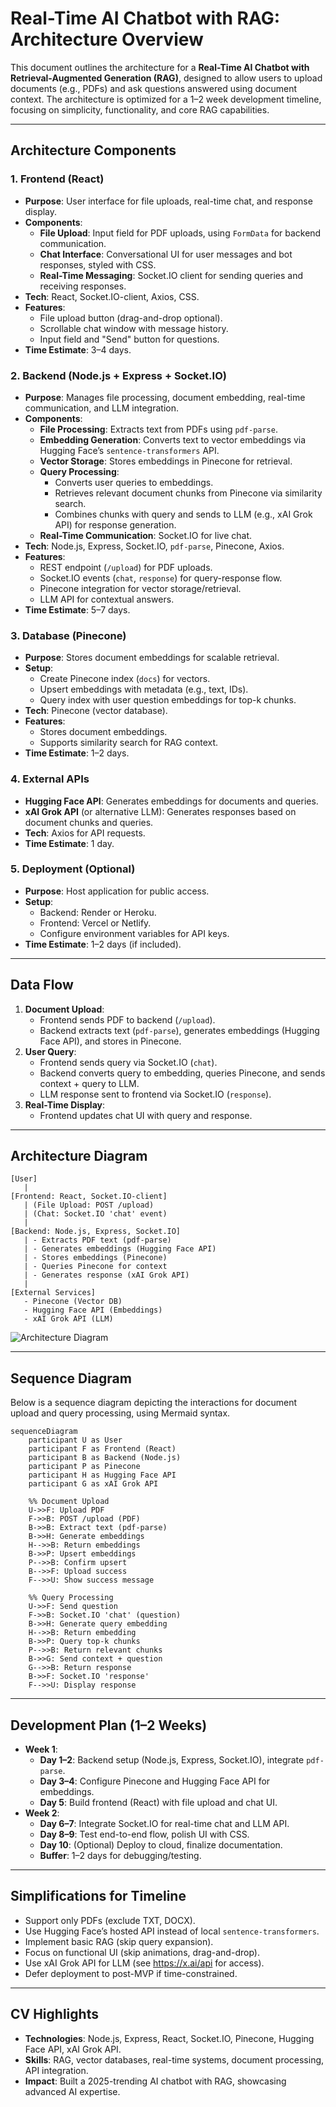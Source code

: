 # Real-Time AI Chatbot with RAG: Architecture Overview

This document outlines the architecture for a **Real-Time AI Chatbot with Retrieval-Augmented Generation (RAG)**, designed to allow users to upload documents (e.g., PDFs) and ask questions answered using document context. The architecture is optimized for a 1–2 week development timeline, focusing on simplicity, functionality, and core RAG capabilities.

---

## Architecture Components

### 1. Frontend (React)

- **Purpose**: User interface for file uploads, real-time chat, and response display.
- **Components**:
  - **File Upload**: Input field for PDF uploads, using `FormData` for backend communication.
  - **Chat Interface**: Conversational UI for user messages and bot responses, styled with CSS.
  - **Real-Time Messaging**: Socket.IO client for sending queries and receiving responses.
- **Tech**: React, Socket.IO-client, Axios, CSS.
- **Features**:
  - File upload button (drag-and-drop optional).
  - Scrollable chat window with message history.
  - Input field and "Send" button for questions.
- **Time Estimate**: 3–4 days.

### 2. Backend (Node.js + Express + Socket.IO)

- **Purpose**: Manages file processing, document embedding, real-time communication, and LLM integration.
- **Components**:
  - **File Processing**: Extracts text from PDFs using `pdf-parse`.
  - **Embedding Generation**: Converts text to vector embeddings via Hugging Face’s `sentence-transformers` API.
  - **Vector Storage**: Stores embeddings in Pinecone for retrieval.
  - **Query Processing**:
    - Converts user queries to embeddings.
    - Retrieves relevant document chunks from Pinecone via similarity search.
    - Combines chunks with query and sends to LLM (e.g., xAI Grok API) for response generation.
  - **Real-Time Communication**: Socket.IO for live chat.
- **Tech**: Node.js, Express, Socket.IO, `pdf-parse`, Pinecone, Axios.
- **Features**:
  - REST endpoint (`/upload`) for PDF uploads.
  - Socket.IO events (`chat`, `response`) for query-response flow.
  - Pinecone integration for vector storage/retrieval.
  - LLM API for contextual answers.
- **Time Estimate**: 5–7 days.

### 3. Database (Pinecone)

- **Purpose**: Stores document embeddings for scalable retrieval.
- **Setup**:
  - Create Pinecone index (`docs`) for vectors.
  - Upsert embeddings with metadata (e.g., text, IDs).
  - Query index with user question embeddings for top-k chunks.
- **Tech**: Pinecone (vector database).
- **Features**:
  - Stores document embeddings.
  - Supports similarity search for RAG context.
- **Time Estimate**: 1–2 days.

### 4. External APIs

- **Hugging Face API**: Generates embeddings for documents and queries.
- **xAI Grok API** (or alternative LLM): Generates responses based on document chunks and queries.
- **Tech**: Axios for API requests.
- **Time Estimate**: 1 day.

### 5. Deployment (Optional)

- **Purpose**: Host application for public access.
- **Setup**:
  - Backend: Render or Heroku.
  - Frontend: Vercel or Netlify.
  - Configure environment variables for API keys.
- **Time Estimate**: 1–2 days (if included).

---

## Data Flow

1. **Document Upload**:
   - Frontend sends PDF to backend (`/upload`).
   - Backend extracts text (`pdf-parse`), generates embeddings (Hugging Face API), and stores in Pinecone.
2. **User Query**:
   - Frontend sends query via Socket.IO (`chat`).
   - Backend converts query to embedding, queries Pinecone, and sends context + query to LLM.
   - LLM response sent to frontend via Socket.IO (`response`).
3. **Real-Time Display**:
   - Frontend updates chat UI with query and response.

---

## Architecture Diagram

```plaintext
[User]
   |
[Frontend: React, Socket.IO-client]
   | (File Upload: POST /upload)
   | (Chat: Socket.IO 'chat' event)
   |
[Backend: Node.js, Express, Socket.IO]
   | - Extracts PDF text (pdf-parse)
   | - Generates embeddings (Hugging Face API)
   | - Stores embeddings (Pinecone)
   | - Queries Pinecone for context
   | - Generates response (xAI Grok API)
   |
[External Services]
   - Pinecone (Vector DB)
   - Hugging Face API (Embeddings)
   - xAI Grok API (LLM)
```

![Architecture Diagram](https://kroki.io/plantuml/svg/eNp9U8FS4kAQvecr-kaoMlLlkcOWIKJUuWtWwl4wh2HSkpHJTKpnIvD39gSFbImeknT3e9Pvvcm184J8U2l4QqGTTFUIoxnclMKvrIcRyVJ5lL4hjKIeTPBFGQRpq9oaNN5Fy4VDgnhMdssvg1Fd9_NoOSVrPJri2cTMK_0FzK3coL-cPSZSK0b2n00CU6URFrW2ooDFLFROW4QVmGksGNcS_bEFXr66C7jd1YTOdThbsnQyhQx3nvue-MxQu61WWBTKrOEOTSj8bZD2kJKVzMD1w5mO1TgMM3wiw5GM0DBHelM8l3eUu2aVnNTDVvlSGfgCOccCSfILlimzSEazoH_sqyWYjPv59_P3zXod9p8KGTBHQe4n0I4jvCO7gVHKrsYPD7_7-X_xGV7CKxZ9Nr8DyWeGOQzhPstSiDtxDSF9nGcwaNov9v-YBcQhuSH0JD96gG8h7KjD1pJ_xPrJPTjCo1OrHTwjcXjym_XBjdDaBXVzv9fBqhc2VWpByu8jt1GmFiQqqKyxsiTLV8tTg53OMc9AgMA_w1Wn60pR2G3LK7Tr4mpxuFpXUXTNCzPuHVfoIhA=)

---

## Sequence Diagram

Below is a sequence diagram depicting the interactions for document upload and query processing, using Mermaid syntax.

```mermaid
sequenceDiagram
    participant U as User
    participant F as Frontend (React)
    participant B as Backend (Node.js)
    participant P as Pinecone
    participant H as Hugging Face API
    participant G as xAI Grok API

    %% Document Upload
    U->>F: Upload PDF
    F->>B: POST /upload (PDF)
    B->>B: Extract text (pdf-parse)
    B->>H: Generate embeddings
    H-->>B: Return embeddings
    B->>P: Upsert embeddings
    P-->>B: Confirm upsert
    B-->>F: Upload success
    F-->>U: Show success message

    %% Query Processing
    U->>F: Send question
    F->>B: Socket.IO 'chat' (question)
    B->>H: Generate query embedding
    H-->>B: Return embedding
    B->>P: Query top-k chunks
    P-->>B: Return relevant chunks
    B->>G: Send context + question
    G-->>B: Return response
    B->>F: Socket.IO 'response'
    F-->>U: Display response
```

---

## Development Plan (1–2 Weeks)

- **Week 1**:
  - **Day 1–2**: Backend setup (Node.js, Express, Socket.IO), integrate `pdf-parse`.
  - **Day 3–4**: Configure Pinecone and Hugging Face API for embeddings.
  - **Day 5**: Build frontend (React) with file upload and chat UI.
- **Week 2**:
  - **Day 6–7**: Integrate Socket.IO for real-time chat and LLM API.
  - **Day 8–9**: Test end-to-end flow, polish UI with CSS.
  - **Day 10**: (Optional) Deploy to cloud, finalize documentation.
  - **Buffer**: 1–2 days for debugging/testing.

---

## Simplifications for Timeline

- Support only PDFs (exclude TXT, DOCX).
- Use Hugging Face’s hosted API instead of local `sentence-transformers`.
- Implement basic RAG (skip query expansion).
- Focus on functional UI (skip animations, drag-and-drop).
- Use xAI Grok API for LLM (see https://x.ai/api for access).
- Defer deployment to post-MVP if time-constrained.

---

## CV Highlights

- **Technologies**: Node.js, Express, React, Socket.IO, Pinecone, Hugging Face API, xAI Grok API.
- **Skills**: RAG, vector databases, real-time systems, document processing, API integration.
- **Impact**: Built a 2025-trending AI chatbot with RAG, showcasing advanced AI expertise.
